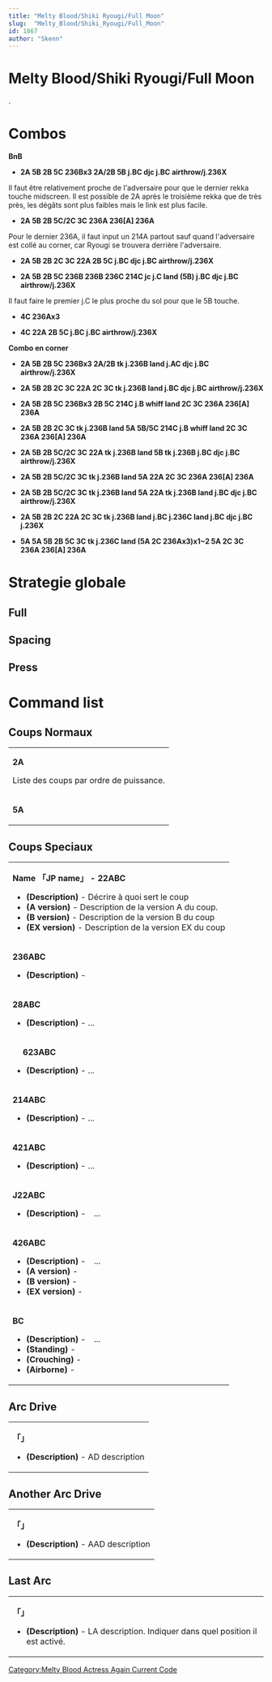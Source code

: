```yaml
---
title: "Melty Blood/Shiki Ryougi/Full Moon"
slug:  "Melty_Blood/Shiki_Ryougi/Full_Moon"
id: 1867
author: "Skenn"
---
```


# Melty Blood/Shiki Ryougi/Full Moon

.

# Combos

**BnB**

- **2A 5B 2B 5C 236Bx3 2A/2B 5B j.BC djc j.BC airthrow/j.236X**

  
Il faut être relativement proche de l'adversaire pour que le dernier
rekka touche midscreen. Il est possible de 2A après le troisième rekka
que de très près, les dégâts sont plus faibles mais le link est plus
facile.

- **2A 5B 2B 5C/2C 3C 236A 236\[A\] 236A**

  
Pour le dernier 236A, il faut input un 214A partout sauf quand
l'adversaire est collé au corner, car Ryougi se trouvera derrière
l'adversaire.

- **2A 5B 2B 2C 3C 22A 2B 5C j.BC djc j.BC airthrow/j.236X**

<!-- -->

- **2A 5B 2B 5C 236B 236B 236C 214C jc j.C land (5B) j.BC djc j.BC
  airthrow/j.236X**

Il faut faire le premier j.C le plus proche du sol pour que le 5B
touche.

- **4C 236Ax3**

<!-- -->

- **4C 22A 2B 5C j.BC j.BC airthrow/j.236X**

**Combo en corner**

- **2A 5B 2B 5C 236Bx3 2A/2B tk j.236B land j.AC djc j.BC
  airthrow/j.236X**

<!-- -->

- **2A 5B 2B 2C 3C 22A 2C 3C tk j.236B land j.BC djc j.BC
  airthrow/j.236X**

<!-- -->

- **2A 5B 2B 5C 236Bx3 2B 5C 214C j.B whiff land 2C 3C 236A 236\[A\]
  236A**

<!-- -->

- **2A 5B 2B 2C 3C tk j.236B land 5A 5B/5C 214C j.B whiff land 2C 3C
  236A 236\[A\] 236A**

<!-- -->

- **2A 5B 2B 5C/2C 3C 22A tk j.236B land 5B tk j.236B j.BC djc j.BC
  airthrow/j.236X**

<!-- -->

- **2A 5B 2B 5C/2C 3C tk j.236B land 5A 22A 2C 3C 236A 236\[A\] 236A**

<!-- -->

- **2A 5B 2B 5C/2C 3C tk j.236B land 5A 22A tk j.236B land j.BC djc j.BC
  airthrow/j.236X**

<!-- -->

- **2A 5B 2B 2C 22A 2C 3C tk j.236B land j.BC j.236C land j.BC djc j.BC
  j.236X**

<!-- -->

- **5A 5A 5B 2B 5C 3C tk j.236C land (5A 2C 236Ax3)x1\~2 5A 2C 3C 236A
  236\[A\] 236A**

# Strategie globale

## Full

## Spacing

## Press

# Command list

## Coups Normaux

<table>
<tbody>
<tr class="odd">
<td><p><strong>2A</strong></p>
<p>Liste des coups par ordre de puissance.</p></td>
</tr>
<tr class="even">
<td><p><strong>5A</strong></p></td>
</tr>
</tbody>
</table>

## Coups Speciaux

<table>
<tbody>
<tr class="odd">
<td><p><strong>Name 「JP name」 - 22ABC</strong></p>
<ul>
<li><strong>(Description)</strong> - Décrire à quoi sert le coup</li>
<li><strong>(A version)</strong> - Description de la version A du
coup.</li>
<li><strong>(B version)</strong> - Description de la version B du
coup</li>
<li><strong>(EX version)</strong> - Description de la version EX du
coup</li>
</ul></td>
</tr>
<tr class="even">
<td><p><strong>236ABC</strong></p>
<ul>
<li><strong>(Description)</strong> -</li>
</ul></td>
</tr>
<tr class="odd">
<td><p><strong>28ABC</strong></p>
<ul>
<li><strong>(Description)</strong> - ...</li>
</ul></td>
</tr>
<tr class="even">
<td><p><strong>　 623ABC</strong></p>
<ul>
<li><strong>(Description)</strong> - ...</li>
</ul></td>
</tr>
<tr class="odd">
<td><p><strong>214ABC</strong></p>
<ul>
<li><strong>(Description)</strong> - ...</li>
</ul></td>
</tr>
<tr class="even">
<td><p><strong>421ABC</strong></p>
<ul>
<li><strong>(Description)</strong> - ...</li>
</ul></td>
</tr>
<tr class="odd">
<td><p><strong>J22ABC</strong></p>
<ul>
<li><strong>(Description)</strong> -　...</li>
</ul></td>
</tr>
<tr class="even">
<td><p><strong>426ABC</strong></p>
<ul>
<li><strong>(Description)</strong> -　...</li>
<li><strong>(A version)</strong> -</li>
<li><strong>(B version)</strong> -</li>
<li><strong>(EX version)</strong> -</li>
</ul></td>
</tr>
<tr class="odd">
<td><p><strong>BC</strong></p>
<ul>
<li><strong>(Description)</strong> -　...</li>
<li><strong>(Standing)</strong> -</li>
<li><strong>(Crouching)</strong> -</li>
<li><strong>(Airborne)</strong> -</li>
</ul></td>
</tr>
</tbody>
</table>

## Arc Drive

<table>
<tbody>
<tr class="odd">
<td><p><strong>「」</strong></p>
<ul>
<li><strong>(Description)</strong> - AD description</li>
</ul></td>
</tr>
</tbody>
</table>

## Another Arc Drive

<table>
<tbody>
<tr class="odd">
<td><p><strong>「」</strong></p>
<ul>
<li><strong>(Description)</strong> - AAD description</li>
</ul></td>
</tr>
</tbody>
</table>

## Last Arc

<table>
<tbody>
<tr class="odd">
<td><p><strong>「」</strong></p>
<ul>
<li><strong>(Description)</strong> - LA description. Indiquer dans quel
position il est activé.</li>
</ul></td>
</tr>
</tbody>
</table>

[Category:Melty Blood Actress Again Current
Code](Category:Melty_Blood_Actress_Again_Current_Code "wikilink")
